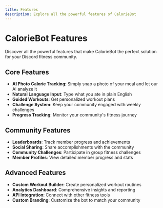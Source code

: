 ```yaml
---
title: Features
description: Explore all the powerful features of CalorieBot
---
```


# CalorieBot Features

Discover all the powerful features that make CalorieBot the perfect solution for your Discord fitness community.

## Core Features

- **AI Photo Calorie Tracking**: Simply snap a photo of your meal and let our AI analyze it
- **Natural Language Input**: Type what you ate in plain English
- **Guided Workouts**: Get personalized workout plans
- **Challenge System**: Keep your community engaged with weekly challenges
- **Progress Tracking**: Monitor your community's fitness journey

## Community Features

- **Leaderboards**: Track member progress and achievements
- **Social Sharing**: Share accomplishments with the community
- **Community Challenges**: Participate in group fitness challenges
- **Member Profiles**: View detailed member progress and stats

## Advanced Features

- **Custom Workout Builder**: Create personalized workout routines
- **Analytics Dashboard**: Comprehensive insights and reporting
- **API Integration**: Connect with other fitness tools
- **Custom Branding**: Customize the bot to match your community